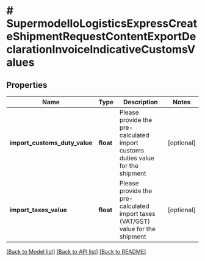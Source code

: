 # # SupermodelIoLogisticsExpressCreateShipmentRequestContentExportDeclarationInvoiceIndicativeCustomsValues

## Properties

Name | Type | Description | Notes
------------ | ------------- | ------------- | -------------
**import_customs_duty_value** | **float** | Please provide the pre-calculated import customs duties value for the shipment | [optional]
**import_taxes_value** | **float** | Please provide the pre-calculated import taxes (VAT/GST) value for the shipment | [optional]

[[Back to Model list]](../../README.md#models) [[Back to API list]](../../README.md#endpoints) [[Back to README]](../../README.md)
